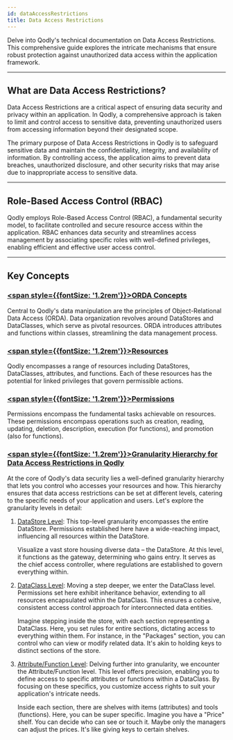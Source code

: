 ```yaml
---
id: dataAccessRestrictions
title: Data Access Restrictions
---
```



Delve into Qodly's technical documentation on Data Access Restrictions. This comprehensive guide explores the intricate mechanisms that ensure robust protection against unauthorized data access within the application framework.

---

## What are Data Access Restrictions? 

Data Access Restrictions are a critical aspect of ensuring data security and privacy within an application. In Qodly, a comprehensive approach is taken to limit and control access to sensitive data, preventing unauthorized users from accessing information beyond their designated scope.

The primary purpose of Data Access Restrictions in Qodly is to safeguard sensitive data and maintain the confidentiality, integrity, and availability of information. By controlling access, the application aims to prevent data breaches, unauthorized disclosure, and other security risks that may arise due to inappropriate access to sensitive data.

---

## Role-Based Access Control (RBAC) 

Qodly employs Role-Based Access Control (RBAC), a fundamental security model, to facilitate controlled and secure resource access within the application. RBAC enhances data security and streamlines access management by associating specific roles with well-defined privileges, enabling efficient and effective user access control.

---

## Key Concepts 
 

### <u> <span style={{fontSize: '1.2rem'}}>ORDA Concepts</span> </u> 

Central to Qodly's data manipulation are the principles of Object-Relational Data Access (ORDA). Data organization revolves around DataStores and DataClasses, which serve as pivotal resources. ORDA introduces attributes and functions within classes, streamlining the data management process.

### <u> <span style={{fontSize: '1.2rem'}}>Resources</span> </u> 

Qodly encompasses a range of resources including DataStores, DataClasses, attributes, and functions. Each of these resources has the potential for linked privileges that govern permissible actions.

### <u> <span style={{fontSize: '1.2rem'}}>Permissions</span> </u> 

Permissions encompass the fundamental tasks achievable on resources. These permissions encompass operations such as creation, reading, updating, deletion, description, execution (for functions), and promotion (also for functions).

### <u> <span style={{fontSize: '1.2rem'}}>Granularity Hierarchy for Data Access Restrictions in Qodly</span> </u> 

At the core of Qodly's data security lies a well-defined granularity hierarchy that lets you control who accesses your resources and how. This hierarchy ensures that data access restrictions can be set at different levels, catering to the specific needs of your application and users. Let's explore the granularity levels in detail:


1. <u>DataStore Level</u>: This top-level granularity encompasses the entire DataStore. Permissions established here have a wide-reaching impact, influencing all resources within the DataStore.

    Visualize a vast store housing diverse data – the DataStore. At this level, it functions as the gateway, determining who gains entry. It serves as the chief access controller, where regulations are established to govern everything within.


2. <u>DataClass Level</u>: Moving a step deeper, we enter the DataClass level. Permissions set here exhibit inheritance behavior, extending to all resources encapsulated within the DataClass. This ensures a cohesive, consistent access control approach for interconnected data entities.

    Imagine stepping inside the store, with each section representing a DataClass. Here, you set rules for entire sections, dictating access to everything within them. For instance, in the "Packages" section, you can control who can view or modify related data. It's akin to holding keys to distinct sections of the store.

3. <u>Attribute/Function Level</u>: Delving further into granularity, we encounter the Attribute/Function level. This level offers precision, enabling you to define access to specific attributes or functions within a DataClass. By focusing on these specifics, you customize access rights to suit your application's intricate needs.

    Inside each section, there are shelves with items (attributes) and tools (functions). Here, you can be super specific. Imagine you have a "Price" shelf. You can decide who can see or touch it. Maybe only the managers can adjust the prices. It's like giving keys to certain shelves.

